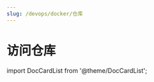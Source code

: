 ```yaml
---
slug: /devops/docker/仓库
---
```


# 访问仓库

import DocCardList from '@theme/DocCardList';

<DocCardList />